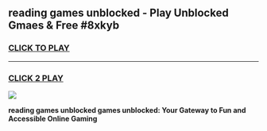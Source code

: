 
## reading games unblocked - Play Unblocked Gmaes & Free #8xkyb
<h3>
<a href="https://premium.freeplayer.one?title=reading_games_unblocked&ref=01M">CLICK TO PLAY</a></h3>
<hr>

<h3>
<a href="https://premium.freeplayer.one?title=reading_games_unblocked&ref=01M">CLICK 2 PLAY</a>
  
</h3>

<a href="https://premium.freeplayer.one?title=reading_games_unblocked&ref=01M"><img src="https://clearcache.store/games.png"></a>


**reading games unblocked games unblocked: Your Gateway to Fun and Accessible Online Gaming**
